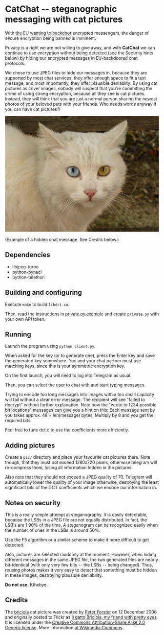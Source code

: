 CatChat -- steganographic messaging with cat pictures
=====================================================

With [the EU wanting to backdoor](https://www.privateinternetaccess.com/blog/eu-continues-to-push-for-lawful-access-aka-backdoors-to-end-to-end-encrypted-data/)
encrypted messengers, the danger of secure encryption being banned is imminent.

Privacy is a right we are not willing to give away, and with **CatChat** we can
continue to use encryption without being detected (see the Security hints below)
by hiding our encrypted messages in EU-backdoored chat protocols.

We chose to use JPEG files to hide our messages in, because they are supported
by most chat services, they offer enough space to fit a text message, and most
importantly, they offer plausible deniablity: By using cat pictures as cover
images, nobody will suspect that you're committing the crime of using strong
encryption, because all they see is cat pictures. Instead, they will think that
you are just a normal person sharing the newest photos of your beloved pets with
your friends. Who needs words anyway if you can have cat pictures?!

![cat](pics/briciola.jpg)

(Example of a hidden chat message. See Credits below.)

Dependencies
------------

- libjpeg-turbo
- python-pynacl
- python-telethon

Building and configuring
------------------------

Execute `make` to build `libdct.so`.

Then, read the instructions in [private.py.example](private.py.example)
and create `private.py` with your own API token.

Running
-------

Launch the program using `python client.py`.

When asked for the key (or to generate one), press the Enter key
and save the generated key somewhere. You and your chat partner
must use matching keys, since this is your symmetric encryption key.

On the first launch, you will need to log into Telegram as usual.

Then, you can select the user to chat with and start typing messages.

Trying to encode too long messages into images with a too small capacity
will fail without a clear error message. The recipient will see "failed to
decrypt" without further explanation. Note how the "wrote to 1234 possible
bit locations" messages can give you a hint on this: Each message sent by
you takes approx. 48 + len(message) bytes. Multiply by 8 and you get the
required bits.

Feel free to tune dct.c to use the coefficients more efficiently.

Adding pictures
---------------

Create a `pic/` directory and place your favourite cat pictures
there. Note though, that they must not exceed 1280x720 pixels,
otherwise telegram will re-compress them, losing all information
hidden in the pictures.

Also note that they should not exceed a JPEG quality of 70.
Telegram will automatically lower the quality of your image
otherwise, destroying the least significant bits of the DCT
coefficients which we encode our information in.

Notes on security
-----------------

This is a really simple attempt at steganography. It is easily detectable,
because the LSBs in a JPEG file are not equally distributed. In fact, the
LSB's are 1 90% of the time. A steganogram can be recognized easily when
the number of ones in the LSBs is around 50%.

Use the F5 algorithm or a similar scheme to make it more difficult to get
detected.

Also, pictures are selected randomly at the moment. However, when hiding
different messages in the same JPEG file, the two generated files are
nearly bit-identical (with only very few bits -- the LSBs -- being changed).
Thus, reusing photos makes it very easy to detect that something must be
hidden in these images, destroying plausible deniability.

**Do not use.** Kthxbye.

Credits
-------

The [briciola](pics/briciola.jpg) cat picture was created by
[Peter Forster](https://www.flickr.com/photos/31818720@N00)
on 12 December 2006 and originally posted to Flickr as
[Il gatto Briciola, my friend with pretty eyes](https://www.flickr.com/photos/31818720@N00/320448119).
It is licensed under the
[Creative Commons Attribution-Share Alike 2.0 Generic license](https://creativecommons.org/licenses/by-sa/2.0/deed.en).
More information [at Wikimedia Commons](https://commons.wikimedia.org/wiki/File:Cat_Briciola_with_pretty_and_different_colour_of_eyes.jpg).

